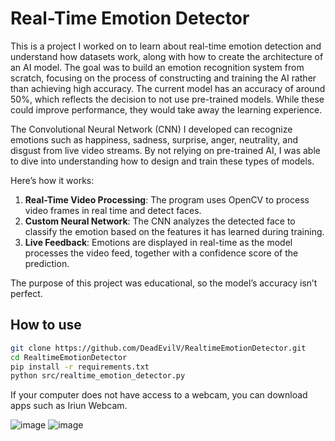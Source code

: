 # Real-Time Emotion Detector

This is a project I worked on to learn about real-time emotion detection and understand how datasets work, along with how to create the architecture of an AI model. The goal was to build an emotion recognition system from scratch, focusing on the process of constructing and training the AI rather than achieving high accuracy. The current model has an accuracy of around 50%, which reflects the decision to not use pre-trained models. While these could improve performance, they would take away the learning experience.

The Convolutional Neural Network (CNN) I developed can recognize emotions such as happiness, sadness, surprise, anger, neutrality, and disgust from live video streams. By not relying on pre-trained AI, I was able to dive into understanding how to design and train these types of models.

Here’s how it works:

1. **Real-Time Video Processing**: The program uses OpenCV to process video frames in real time and detect faces.
2. **Custom Neural Network**: The CNN analyzes the detected face to classify the emotion based on the features it has learned during training.
3. **Live Feedback**: Emotions are displayed in real-time as the model processes the video feed, together with a confidence score of the prediction.

The purpose of this project was educational, so the model’s accuracy isn’t perfect.

## How to use
```bash
git clone https://github.com/DeadEvilV/RealtimeEmotionDetector.git
cd RealtimeEmotionDetector
pip install -r requirements.txt
python src/realtime_emotion_detector.py
```

If your computer does not have access to a webcam, you can download apps such as Iriun Webcam.

![image](https://github.com/user-attachments/assets/d57233e7-8e26-4159-a719-82b4a266c824)
![image](https://github.com/user-attachments/assets/896db1f4-67fc-4cfe-8b23-328b59f5ba5f)
